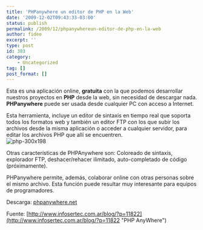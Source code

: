 ```yaml
---
title: 'PHPanywhere un editor de PHP en la Web'
date: '2009-12-02T09:43:33-03:00'
status: publish
permalink: /2009/12/phpanywhereun-editor-de-php-en-la-web
author: fideo
excerpt: ''
type: post
id: 383
category:
    - Uncategorized
tag: []
post_format: []
---
```

Esta es una aplicación online, **gratuita** con la que podemos desarrollar nuestros proyectos en **PHP** desde la web, sin necesidad de descargar nada. **PHPanywhere** puede ser usada desde cualquier PC con acceso a Internet.

Esta herramienta, incluye un editor de sintaxis en tiempo real que soporta todos los formatos web y también un editor FTP con los que subir los archivos desde la misma aplicación o acceder a cualquier servidor, para editar los archivos PHP que allí se encuentren.  
![php-300x198](http://www.fideox.com.ar/wp-content/uploads/2009/12/php-300x198.jpg "php-300x198")

Otras características de PHPAnywhere son: Coloreado de sintaxis, explorador FTP, deshacer/rehacer ilimitado, auto-completado de código (próximamente).

PHPanywhere permite, además, colaborar online con otras personas sobre el mismo archivo. Esta función puede resultar muy interesante para equipos de programadores.

Descarga: [phpanywhere.net](http://phpanywhere.net/)

Fuente: [http://www.infosertec.com.ar/blog/?p=11822](http://www.infosertec.com.ar/blog/?p=11822 "PHP AnyWhere")